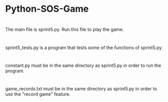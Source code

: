 # Python-SOS-Game

#
The main file is sprint5.py. Run this file to play the game. 
#
sprint5_tests.py is a program that tests some of the functions of sprint5.py.
#
constant.py must be in the same directory as sprint5.py in order to run the program.
#
game_records.txt must be in the same directory as sprint5.py in order to use the "record game" feature.

